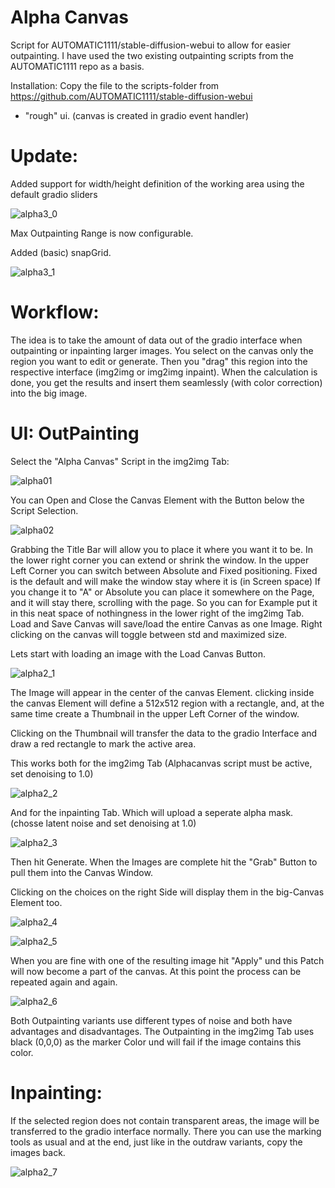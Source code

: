 Alpha Canvas
===============================
Script for AUTOMATIC1111/stable-diffusion-webui to allow for easier outpainting.
I have used the two existing outpainting scripts from the AUTOMATIC1111 repo as a basis.

Installation:
Copy the file to the scripts-folder from https://github.com/AUTOMATIC1111/stable-diffusion-webui

- "rough" ui. (canvas is created in gradio event handler)

Update:
========
Added support for width/height definition of the working area using the default gradio sliders

![alpha3_0](https://user-images.githubusercontent.com/86352149/201469455-e6cc2c8a-25ee-429c-bc1b-cef0b7166af1.jpg)

Max Outpainting Range is now configurable.

Added (basic) snapGrid.

![alpha3_1](https://user-images.githubusercontent.com/86352149/201468821-3a192a64-9afc-40ea-9d32-2ab1bf99106f.jpg)

Workflow:  
=========
The idea is to take the amount of data out of the gradio interface when outpainting or inpainting larger images. You select on the canvas only the region you want to edit or generate. Then you "drag" this region into the respective interface (img2img or img2img inpaint). When the calculation is done, you get the results and insert them seamlessly (with color correction) into the big image.

UI:  OutPainting
======
Select the "Alpha Canvas" Script in the img2img Tab:

![alpha01](https://user-images.githubusercontent.com/86352149/198781565-d30e8b66-9b6f-49bc-b354-d33a4bf4f5e7.jpg)

You can Open and Close the Canvas Element with the Button below the Script Selection.

![alpha02](https://user-images.githubusercontent.com/86352149/198782179-33008d47-c38d-4fc5-9005-f621d4c88051.jpg)

Grabbing the Title Bar will allow you to place it where you want it to be.
In the lower right corner you can extend or shrink the window.
In the upper Left Corner you can switch between Absolute and Fixed positioning. Fixed is the default and will make the window stay where it is (in Screen space)
If you change it to "A" or Absolute you can place it somewhere on the Page, and it will stay there, scrolling with the page. So you can for Example put it in this neat space of nothingness in the lower right of the img2img Tab.
Load and Save Canvas will save/load the entire Canvas as one Image. Right clicking on the canvas will toggle between std and maximized size.

Lets start with loading an image with the Load Canvas Button.

![alpha2_1](https://user-images.githubusercontent.com/86352149/199514459-fb7e5c6e-f26b-47b5-bb8c-1fae1795cfeb.jpg)

The Image will appear in the center of the canvas Element. clicking inside the canvas Element will define a 512x512 region with a rectangle, and, at the same time create a Thumbnail in the upper Left Corner of the window.

Clicking on the Thumbnail will transfer the data to the gradio Interface and draw a red rectangle to mark the active area.

This works both for the img2img Tab (Alphacanvas script must be active, set denoising to 1.0)

![alpha2_2](https://user-images.githubusercontent.com/86352149/199515072-0dfa8d92-9f1e-464b-8388-eb5e8e5eed55.jpg)

And for the inpainting Tab. Which will upload a seperate alpha mask. (chosse latent noise and set denoising at 1.0)

![alpha2_3](https://user-images.githubusercontent.com/86352149/199515609-aa5c8d6e-b386-4219-9fb3-3c22bb473423.jpg)

Then hit Generate. When the Images are complete hit the "Grab" Button to pull them into the Canvas Window.

Clicking on the choices on the right Side will display them in the big-Canvas Element too.

![alpha2_4](https://user-images.githubusercontent.com/86352149/199517887-23a43101-4f1b-4c39-b9e3-761a49d37df1.jpg)

![alpha2_5](https://user-images.githubusercontent.com/86352149/199517938-3430170b-adca-487c-992b-eb89b3b63681.jpg)

When you are fine with one of the resulting image hit "Apply" und this Patch will now become a part of the canvas. 
At this point the process can be repeated again and again.

![alpha2_6](https://user-images.githubusercontent.com/86352149/199518469-abb867b0-13b8-4fdc-9c97-5e8cd95edb3c.jpg)

Both Outpainting variants use different types of noise and both have advantages and disadvantages.
The Outpainting in the img2img Tab uses black (0,0,0) as the marker Color und will fail if the image contains this color.

Inpainting:
======
If the selected region does not contain transparent areas, the image will be transferred to the gradio interface normally. There you can use the marking tools as usual and at the end, just like in the outdraw variants, copy the images back.

![alpha2_7](https://user-images.githubusercontent.com/86352149/199520305-e4805097-a737-431d-8583-1cad997d827b.jpg)


